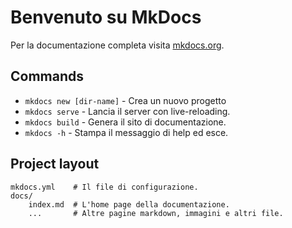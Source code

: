 # Benvenuto su MkDocs

Per la documentazione completa visita [mkdocs.org](https://www.mkdocs.org).

## Commands

* `mkdocs new [dir-name]` - Crea un nuovo progetto
* `mkdocs serve` - Lancia il server con live-reloading.
* `mkdocs build` - Genera il sito di documentazione.
* `mkdocs -h` - Stampa il messaggio di help ed esce.

## Project layout

    mkdocs.yml    # Il file di configurazione.
    docs/
        index.md  # L'home page della documentazione.
        ...       # Altre pagine markdown, immagini e altri file.
